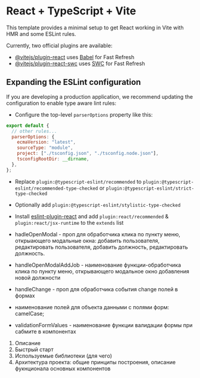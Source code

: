 # React + TypeScript + Vite

This template provides a minimal setup to get React working in Vite with HMR and some ESLint rules.

Currently, two official plugins are available:

- [@vitejs/plugin-react](https://github.com/vitejs/vite-plugin-react/blob/main/packages/plugin-react/README.md) uses [Babel](https://babeljs.io/) for Fast Refresh
- [@vitejs/plugin-react-swc](https://github.com/vitejs/vite-plugin-react-swc) uses [SWC](https://swc.rs/) for Fast Refresh

## Expanding the ESLint configuration

If you are developing a production application, we recommend updating the configuration to enable type aware lint rules:

- Configure the top-level `parserOptions` property like this:

```js
export default {
  // other rules...
  parserOptions: {
    ecmaVersion: "latest",
    sourceType: "module",
    project: ["./tsconfig.json", "./tsconfig.node.json"],
    tsconfigRootDir: __dirname,
  },
};
```

- Replace `plugin:@typescript-eslint/recommended` to `plugin:@typescript-eslint/recommended-type-checked` or `plugin:@typescript-eslint/strict-type-checked`
- Optionally add `plugin:@typescript-eslint/stylistic-type-checked`
- Install [eslint-plugin-react](https://github.com/jsx-eslint/eslint-plugin-react) and add `plugin:react/recommended` & `plugin:react/jsx-runtime` to the `extends` list

- hadleOpenModal - проп для обработчика клика по пункту меню, открыающего модальные окна: добавить пользователя, редактировать пользователя, добавить должность, редактировать должность.
- handleOpenModalAddJob - наименование функции-обработчика клика по пункту меню, открывающего модальное окно добавления новой должности
- handleChange - проп для обработчика события change полей в формах
- наименование полей для объекта данными с полями форм: camelCase;
- validationFormValues - наименование функции валидации формы при сабмите в компонентах

1. Описание
2. Быстрый старт
3. Используемые библиотеки (для чего)
4. Архитектура проекта: общие принципы построения, описание фукнционала основных компонентов
